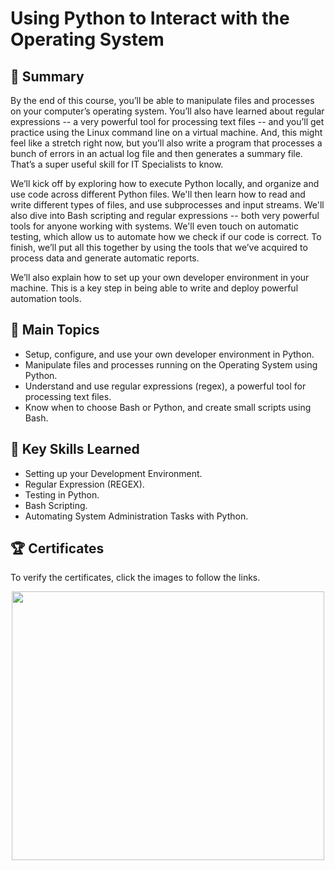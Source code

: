 # Using Python to Interact with the Operating System

## 📄 Summary 
By the end of this course, you’ll be able to manipulate files and processes on your computer’s operating system. You’ll also have learned about regular expressions -- a very powerful tool for processing text files -- and you’ll get practice using the Linux command line on a virtual machine. And, this might feel like a stretch right now, but you’ll also write a program that processes a bunch of errors in an actual log file and then generates a summary file. That’s a super useful skill for IT Specialists to know.

We’ll kick off by exploring how to execute Python locally, and organize and use code across different Python files. We'll then learn how to read and write different types of files, and use subprocesses and input streams. We'll also dive into Bash scripting and regular expressions -- both very powerful tools for anyone working with systems. We'll even touch on automatic testing, which allow us to automate how we check if our code is correct. To finish, we’ll put all this together by using the tools that we’ve acquired to process data and generate automatic reports.

We’ll also explain how to set up your own developer environment in your machine. This is a key step in being able to write and deploy powerful automation tools.

## 📑 Main Topics 
- Setup, configure, and use your own developer environment in Python.
- Manipulate files and processes running on the Operating System using Python.
- Understand and use regular expressions (regex), a powerful tool for processing text files.
- Know when to choose Bash or Python, and create small scripts using Bash.

## 🔑 Key Skills Learned 
- Setting up your Development Environment.
- Regular Expression (REGEX).
- Testing in Python.
- Bash Scripting.
- Automating System Administration Tasks with Python.


## 🏆 Certificates 
To verify the certificates, click the images to follow the links.

<p align="middle">
  <a href="https://www.coursera.org/account/accomplishments/verify/MKMCP3MT72LQ"><img src="https://user-images.githubusercontent.com/96287101/204100227-aa3cd6a4-5ac1-4b1c-89cd-06fae449bb2f.jpg" width="500" height="430"></a>
</p>
